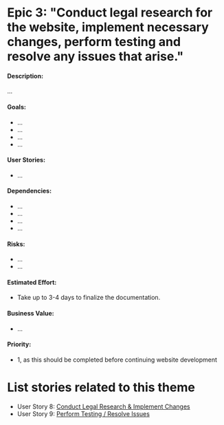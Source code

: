 # Epic 3: "Conduct legal research for the website, implement necessary changes, perform testing and resolve any issues that arise."

#### Description: 
...

#### Goals: 
- ...
- ...
- ... 
- ...

#### User Stories: 
- ...

#### Dependencies: 
- ...
- ... 
- ...
- ...

#### Risks: 
- ...
- ...

#### Estimated Effort: 
- Take up to 3-4 days to finalize the documentation.

#### Business Value: 
- ...

#### Priority:
- 1, as this should be completed before continuing website development

# List stories related to this theme
- User Story 8: [Conduct Legal Research & Implement Changes](../stories/story_8_conduct_research_implement_change.md)
- User Story 9: [Perform Testing / Resolve Issues](../stories/story_9_perform_testing_resolve_issues.md)
